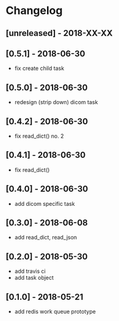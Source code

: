 # Changelog


## [unreleased] - 2018-XX-XX

## [0.5.1] - 2018-06-30
* fix create child task

## [0.5.0] - 2018-06-30
* redesign (strip down) dicom task

## [0.4.2] - 2018-06-30
* fix read_dict() no. 2

## [0.4.1] - 2018-06-30
* fix read_dict()

## [0.4.0] - 2018-06-30
* add dicom specific task

## [0.3.0] - 2018-06-08
* add read_dict, read_json

## [0.2.0] - 2018-05-30
* add travis ci
* add task object

## [0.1.0] - 2018-05-21
* add redis work queue prototype